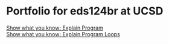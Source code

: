 # Portfolio for eds124br at UCSD
[Show what you know: Explain Program](https://youtu.be/jmfJQ1qT-1s)<br>
[Show what you know: Explain Program Loops](https://www.youtube.com/watch?v=VFdwm4OYlcI)<br>
